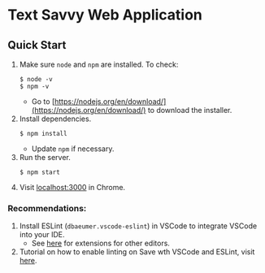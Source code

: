 # Text Savvy Web Application

## Quick Start

1. Make sure `node` and `npm` are installed. To check:
    ```
    $ node -v
    $ npm -v
    ```
    - Go to [https://nodejs.org/en/download/](https://nodejs.org/en/download/) to download the installer.
2. Install dependencies.
    ```
    $ npm install
    ```
    - Update `npm` if necessary.
3. Run the server.
    ```
    $ npm start
    ```
4. Visit [localhost:3000](http://localhost:3000) in Chrome.


### Recommendations:
1. Install ESLint (`dbaeumer.vscode-eslint`) in VSCode to integrate VSCode into your IDE.
    - See [here](https://developer.ibm.com/articles/auto-fix-and-format-your-javascript-with-eslint/) for extensions for other editors.
2. Tutorial on how to enable linting on Save wth VSCode and ESLint, visit [here](https://www.digitalocean.com/community/tutorials/workflow-auto-eslinting).